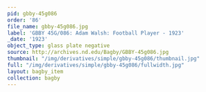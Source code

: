```yaml
---
pid: gbby-45g086
order: '86'
file_name: gbby-45g086.jpg
label: 'GBBY 45G/086: Adam Walsh: Football Player - 1923'
_date: '1923'
object_type: glass plate negative
source: http://archives.nd.edu/Bagby/GBBY-45g086.jpg
thumbnail: "/img/derivatives/simple/gbby-45g086/thumbnail.jpg"
full: "/img/derivatives/simple/gbby-45g086/fullwidth.jpg"
layout: bagby_item
collection: bagby
---
```

